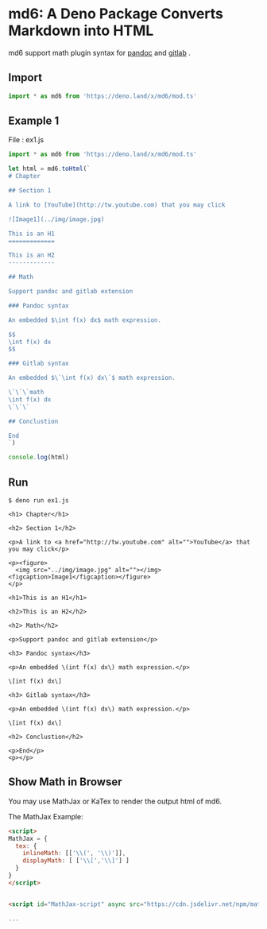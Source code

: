 # md6: A Deno Package Converts Markdown into HTML

md6 support math plugin syntax for [pandoc](https://pandoc.org/MANUAL.html#math) and [gitlab](https://docs.gitlab.com/ee/user/markdown.html#math) .

## Import

```js
import * as md6 from 'https://deno.land/x/md6/mod.ts'
```

## Example 1

File : ex1.js

```js
import * as md6 from 'https://deno.land/x/md6/mod.ts'

let html = md6.toHtml(`
# Chapter

## Section 1

A link to [YouTube](http://tw.youtube.com) that you may click

![Image1](../img/image.jpg)

This is an H1
=============

This is an H2
-------------

## Math

Support pandoc and gitlab extension

### Pandoc syntax

An embedded $\int f(x) dx$ math expression.

$$
\int f(x) dx
$$

### Gitlab syntax

An embedded $\`\int f(x) dx\`$ math expression.

\`\`\`math
\int f(x) dx
\`\`\`

## Conclustion

End
`)

console.log(html)
```

## Run

```
$ deno run ex1.js

<h1> Chapter</h1>

<h2> Section 1</h2>

<p>A link to <a href="http://tw.youtube.com" alt="">YouTube</a> that you may click</p>

<p><figure>
  <img src="../img/image.jpg" alt=""></img>
<figcaption>Image1</figcaption></figure>
</p>

<h1>This is an H1</h1>

<h2>This is an H2</h2>

<h2> Math</h2>

<p>Support pandoc and gitlab extension</p>

<h3> Pandoc syntax</h3>

<p>An embedded \(int f(x) dx\) math expression.</p>     

\[int f(x) dx\]

<h3> Gitlab syntax</h3>

<p>An embedded \(int f(x) dx\) math expression.</p>     

\[int f(x) dx\]

<h2> Conclustion</h2>

<p>End</p>
<p></p>
```

## Show Math in Browser

You may use MathJax or KaTex to render the output html of md6.

The MathJax Example:

```html
<script>
MathJax = {
  tex: {
    inlineMath: [['\\(', '\\)']],
    displayMath: [ ['\\[','\\]'] ]
  }
}
</script>


<script id="MathJax-script" async src="https://cdn.jsdelivr.net/npm/mathjax@3/es5/tex-chtml.js">

...
```
